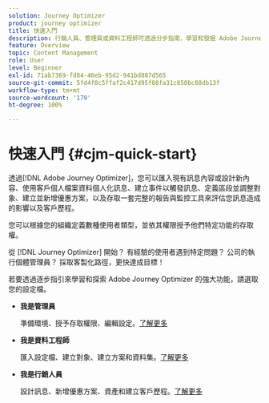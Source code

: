 ```yaml
---
solution: Journey Optimizer
product: journey optimizer
title: 快速入門
description: 行銷人員、管理員或資料工程師可透過分步指南，學習和發掘 Adobe Journey Optimizer 的力量.
feature: Overview
topic: Content Management
role: User
level: Beginner
exl-id: 71ab7369-fd84-46eb-95d2-941bd887d565
source-git-commit: 5fd4f8c5ffaf2c417d95f88fa31c850bc88db13f
workflow-type: tm+mt
source-wordcount: '179'
ht-degree: 100%

---
```


# 快速入門 {#cjm-quick-start}

透過[!DNL Adobe Journey Optimizer]，您可以匯入現有訊息內容或設計新內容、使用客戶個人檔案資料個人化訊息、建立事件以觸發訊息、定義區段並調整對象、建立並新增優惠方案，以及存取一套完整的報告與監控工具來評估您訊息造成的影響以及客戶歷程。

您可以根據您的組織定義數種使用者類型，並依其權限授予他們特定功能的存取權。

從 [!DNL Journey Optimizer] 開始？ 有經驗的使用者遇到特定問題？ 公司的執行個體管理員？ 採取客製化路徑，更快達成目標！

若要透過逐步指引來學習和探索 Adobe Journey Optimizer 的強大功能，請選取您的設定檔。

* **我是管理員**

   準備環境、授予存取權限、編輯設定。[了解更多](path/administrator.md)

* **我是資料工程師**

   匯入設定檔、建立對象、建立方案和資料集。[了解更多](path/data-engineer.md)

* **我是行銷人員**

   設計訊息、新增優惠方案、資產和建立客戶歷程。[了解更多](path/marketer.md)
